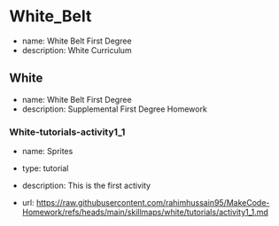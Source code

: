 # White_Belt

* name: White Belt First Degree
* description: White Curriculum

## White

* name: White Belt First Degree
* description: Supplemental First Degree Homework

### White-tutorials-activity1_1

* name: Sprites
* type: tutorial
* description: This is the first activity

* url: https://raw.githubusercontent.com/rahimhussain95/MakeCode-Homework/refs/heads/main/skillmaps/white/tutorials/activity1_1.md

